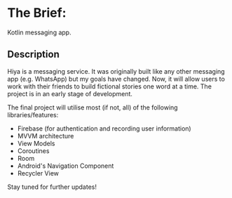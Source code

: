 # The Brief:  
  
Kotlin messaging app.  
  
## Description  
  
Hiya is a messaging service. It was originally built like any other messaging app (e.g. WhatsApp) but my goals have changed. Now, it will allow users to work with their friends to build fictional stories one word at a time. The project is in an early stage of development.  

The final project will utilise most (if not, all) of the following libraries/features:  
* Firebase (for authentication and recording user information)  
* MVVM architecture
* View Models
* Coroutines
* Room
* Android's Navigation Component
* Recycler View

Stay tuned for further updates!